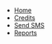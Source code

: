 * [Home](/)
* [Credits](/public/credit.mdedit.md)
* [Send SMS](/public/send.mdsend.md)
* [Reports](/public/report.mdport.md)
